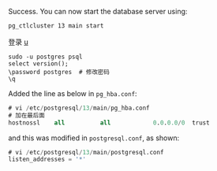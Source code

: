 Success. You can now start the database server using:

```bash
pg_ctlcluster 13 main start
```



登录 [u](https://www3.ntu.edu.sg/home/ehchua/programming/sql/PostgreSQL_GetStarted.html)

```mysql
sudo -u postgres psql
select version();
\password postgres  # 修改密码
\q
```



Added the line as below in `pg_hba.conf`:

```sql
# vi /etc/postgresql/13/main/pg_hba.conf
# 加在最后面
hostnossl    all          all            0.0.0.0/0  trust        
```

and this was modified in `postgresql.conf`, as shown:

```sql
# vi /etc/postgresql/13/main/postgresql.conf
listen_addresses = '*'  
```

